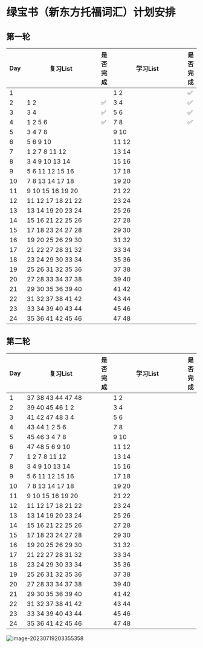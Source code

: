 # 绿宝书（新东方托福词汇）计划安排

<style>
table th:first-of-type {
    width: 10pt;
}
table th:nth-of-type(2) {
    width: 200pt;
}
table th:nth-of-type(3) {
    width: 10pt;
}
table th:nth-of-type(4) {
    width: 200pt;
}
table th:nth-of-type(5) {
    width: 10pt;
}
</style>

## 第一轮

| Day  | 复习List          | 是否完成           | 学习List | 是否完成           |
| ---- | ----------------- | ------------------ | -------- | ------------------ |
| 1    |                   |                    | 1 2      | :white_check_mark: |
| 2    | 1 2               | :white_check_mark: | 3 4      | :white_check_mark: |
| 3    | 3 4               | :white_check_mark: | 5 6      | :white_check_mark: |
| 4    | 1 2 5 6           | :white_check_mark: | 7 8      | :white_check_mark: |
| 5    | 3 4 7 8           |                    | 9 10     |                    |
| 6    | 5 6 9 10          |                    | 11 12    |                    |
| 7    | 1 2 7 8 11 12     |                    | 13 14    |                    |
| 8    | 3 4 9 10 13 14    |                    | 15 16    |                    |
| 9    | 5 6 11 12 15 16   |                    | 17 18    |                    |
| 10   | 7 8 13 14 17 18   |                    | 19 20    |                    |
| 11   | 9 10 15 16 19 20  |                    | 21 22    |                    |
| 12   | 11 12 17 18 21 22 |                    | 23 24    |                    |
| 13   | 13 14 19 20 23 24 |                    | 25 26    |                    |
| 14   | 15 16 21 22 25 26 |                    | 27 28    |                    |
| 15   | 17 18 23 24 27 28 |                    | 29 30    |                    |
| 16   | 19 20 25 26 29 30 |                    | 31 32    |                    |
| 17   | 21 22 27 28 31 32 |                    | 33 34    |                    |
| 18   | 23 24 29 30 33 34 |                    | 35 36    |                    |
| 19   | 25 26 31 32 35 36 |                    | 37 38    |                    |
| 20   | 27 28 33 34 37 38 |                    | 39 40    |                    |
| 21   | 29 30 35 36 39 40 |                    | 41 42    |                    |
| 22   | 31 32 37 38 41 42 |                    | 43 44    |                    |
| 23   | 33 34 39 40 43 44 |                    | 45 46    |                    |
| 24   | 35 36 41 42 45 46 |                    | 47 48    |                    |



## 第二轮

| Day  | 复习List          | 是否完成 | 学习List | 是否完成 |
| ---- | ----------------- | -------- | -------- | -------- |
| 1    | 37 38 43 44 47 48 |          | 1 2      |          |
| 2    | 39 40 45 46 1 2   |          | 3 4      |          |
| 3    | 41 42 47 48 3 4   |          | 5 6      |          |
| 4    | 43 44 1 2 5 6     |          | 7 8      |          |
| 5    | 45 46 3 4 7 8     |          | 9 10     |          |
| 6    | 47 48 5 6 9 10    |          | 11 12    |          |
| 7    | 1 2 7 8 11 12     |          | 13 14    |          |
| 8    | 3 4 9 10 13 14    |          | 15 16    |          |
| 9    | 5 6 11 12 15 16   |          | 17 18    |          |
| 10   | 7 8 13 14 17 18   |          | 19 20    |          |
| 11   | 9 10 15 16 19 20  |          | 21 22    |          |
| 12   | 11 12 17 18 21 22 |          | 23 24    |          |
| 13   | 13 14 19 20 23 24 |          | 25 26    |          |
| 14   | 15 16 21 22 25 26 |          | 27 28    |          |
| 15   | 17 18 23 24 27 28 |          | 29 30    |          |
| 16   | 19 20 25 26 29 30 |          | 31 32    |          |
| 17   | 21 22 27 28 31 32 |          | 33 34    |          |
| 18   | 23 24 29 30 33 34 |          | 35 36    |          |
| 19   | 25 26 31 32 35 36 |          | 37 38    |          |
| 20   | 27 28 33 34 37 38 |          | 39 40    |          |
| 21   | 29 30 35 36 39 40 |          | 41 42    |          |
| 22   | 31 32 37 38 41 42 |          | 43 44    |          |
| 23   | 33 34 39 40 43 44 |          | 45 46    |          |
| 24   | 35 36 41 42 45 46 |          | 47 48    |          |









![image-20230719203355358](https://cdn.jsdelivr.net/gh/Zhu-Shatong/cloudimg/img/image-20230719203355358.png)



